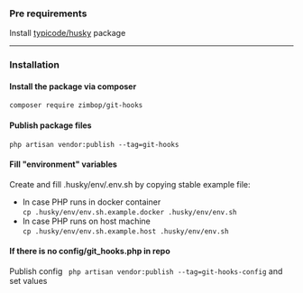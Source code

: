 ### Pre requirements
Install [typicode/husky](https://github.com/typicode/husky) package

<hr>

### Installation

#### Install the package via composer
``` composer require zimbop/git-hooks ```

#### Publish package files
``` php artisan vendor:publish --tag=git-hooks ```

#### Fill "environment" variables
Create and fill .husky/env/.env.sh by copying stable example file:
* In case PHP runs in docker container <br />
  ``` cp .husky/env/env.sh.example.docker .husky/env/env.sh ```
* In case PHP runs on host machine <br />
  ``` cp .husky/env/env.sh.example.host .husky/env/env.sh ```

#### If there is no config/git_hooks.php in repo
Publish config ``` php artisan vendor:publish --tag=git-hooks-config```
and set values